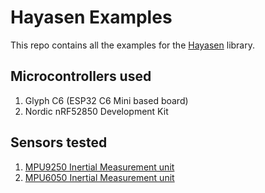 # Hayasen Examples

This repo contains all the examples for the [Hayasen](https://github.com/Vaishnav-Sabari-Girish/Hayasen) library. 

## Microcontrollers used 

1. Glyph C6 (ESP32 C6 Mini based board)
2. Nordic nRF52850 Development Kit

## Sensors tested 

1. [MPU9250 Inertial Measurement unit](./MPU9250/mpu9250.md)
2. [MPU6050 Inertial Measurement unit](./MPU6050/mpu6050.md)
